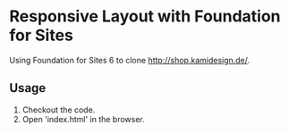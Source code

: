 # Responsive Layout with Foundation for Sites

Using Foundation for Sites 6 to clone http://shop.kamidesign.de/.

## Usage
1. Checkout the code.
2. Open 'index.html' in the browser.
